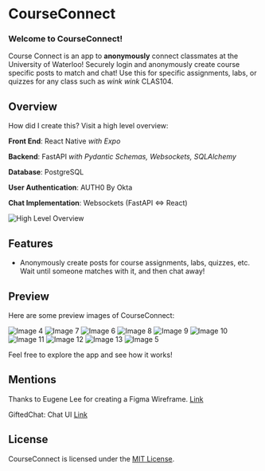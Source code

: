# CourseConnect

### Welcome to CourseConnect! 

Course Connect is an app to **anonymously** connect classmates at the University of Waterloo! Securely login and anonymously create course specific posts to match and chat! Use this for specific assignments, labs, or quizzes for any class such as *wink wink* CLAS104.

## Overview
How did I create this? Visit a high level overview:

**Front End**: React Native *with Expo*

**Backend**: FastAPI *with Pydantic Schemas, Websockets, SQLAlchemy*

**Database**: PostgreSQL

**User Authentication**: AUTH0 By Okta

**Chat Implementation**: Websockets (FastAPI <=> React)

![High Level Overview](assets/Overview.png)

## Features
- Anonymously create posts for course assignments, labs, quizzes, etc. Wait until someone matches with it, and then chat away!

## Preview
Here are some preview images of CourseConnect:

![Image 4](assets/MobileView1.png)
![Image 7](assets/MobileView4.png)
![Image 6](assets/MobileView3.png)
![Image 8](assets/MobileView5.png)
![Image 9](assets/MobileView6.png)
![Image 10](assets/MobileView7.png)
![Image 11](assets/MobileView8.png)
![Image 12](assets/MobileView9.png)
![Image 13](assets/MobileView10.png)
![Image 5](assets/MobileView2.png)

Feel free to explore the app and see how it works!


## Mentions 
Thanks to Eugene Lee for creating a Figma Wireframe. [Link](https://www.figma.com/design/IBsMThM0eORSRxn2Xs5hHr/UWCourseConnect?node-id=0-1&t=Ub1CybyDOVu5Q1Gb-1)

GiftedChat: Chat UI [Link]((https://github.com/FaridSafi/react-native-gifted-chat))

## License

CourseConnect is licensed under the [MIT License](LICENSE).
